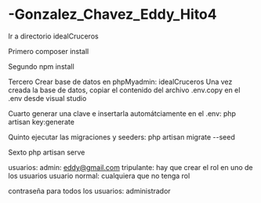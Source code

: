 # -Gonzalez_Chavez_Eddy_Hito4
Ir a directorio idealCruceros

Primero
composer install

Segundo
npm install

Tercero
Crear base de datos en phpMyadmin: idealCruceros
Una vez creada la base de datos, copiar el contenido del archivo .env.copy
en el .env desde visual studio

Cuarto
generar una clave e insertarla automátciamente en el .env:
php artisan key:generate

Quinto
ejecutar las migraciones y seeders: php artisan migrate --seed

Sexto
php artisan serve

usuarios:
admin: eddy@gmail.com
tripulante: hay que crear el rol en uno de los usuarios
usuario normal: cualquiera que no tenga rol

contraseña para todos los usuarios: administrador
